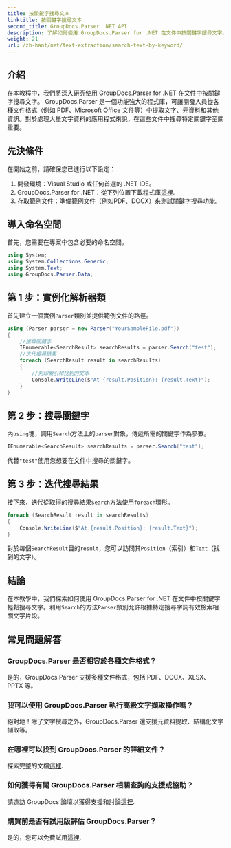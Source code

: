 ```yaml
---
title: 按關鍵字搜尋文本
linktitle: 按關鍵字搜尋文本
second_title: GroupDocs.Parser .NET API
description: 了解如何使用 GroupDocs.Parser for .NET 在文件中按關鍵字搜尋文字。輕鬆有效率地提取相關內容。
weight: 21
url: /zh-hant/net/text-extraction/search-text-by-keyword/
---
```

## 介紹
在本教程中，我們將深入研究使用 GroupDocs.Parser for .NET 在文件中按關鍵字搜尋文字。 GroupDocs.Parser 是一個功能強大的程式庫，可讓開發人員從各種文件格式（例如 PDF、Microsoft Office 文件等）中提取文字、元資料和其他資訊。對於處理大量文字資料的應用程式來說，在這些文件中搜尋特定關鍵字至關重要。
## 先決條件
在開始之前，請確保您已進行以下設定：
1. 開發環境：Visual Studio 或任何首選的 .NET IDE。
2.  GroupDocs.Parser for .NET：從下列位置下載程式庫[這裡](https://releases.groupdocs.com/parser/net/).
3. 存取範例文件：準備範例文件（例如PDF、DOCX）來測試關鍵字搜尋功能。

## 導入命名空間
首先，您需要在專案中包含必要的命名空間。
```csharp
using System;
using System.Collections.Generic;
using System.Text;
using GroupDocs.Parser.Data;
```
## 第 1 步：實例化解析器類
首先建立一個實例`Parser`類別並提供範例文件的路徑。
```csharp
using (Parser parser = new Parser("YourSampleFile.pdf"))
{
    //搜尋關鍵字
    IEnumerable<SearchResult> searchResults = parser.Search("test");
    //迭代搜尋結果
    foreach (SearchResult result in searchResults)
    {
        //列印索引和找到的文本
        Console.WriteLine($"At {result.Position}: {result.Text}");
    }
}
```
## 第 2 步：搜尋關鍵字
內`using`塊，調用`Search`方法上的`parser`對象，傳遞所需的關鍵字作為參數。
```csharp
IEnumerable<SearchResult> searchResults = parser.Search("test");
```
代替`"test"`使用您想要在文件中搜尋的關鍵字。
## 第 3 步：迭代搜尋結果
接下來，迭代從取得的搜尋結果`Search`方法使用`foreach`環形。
```csharp
foreach (SearchResult result in searchResults)
{
    Console.WriteLine($"At {result.Position}: {result.Text}");
}
```
對於每個`SearchResult`目的`result`，您可以訪問其`Position`（索引）和`Text`（找到的文字）。

## 結論
在本教學中，我們探索如何使用 GroupDocs.Parser for .NET 在文件中按關鍵字輕鬆搜尋文字。利用`Search`的方法`Parser`類別允許根據特定搜尋字詞有效檢索相關文字片段。

## 常見問題解答
### GroupDocs.Parser 是否相容於各種文件格式？
是的，GroupDocs.Parser 支援多種文件格式，包括 PDF、DOCX、XLSX、PPTX 等。
### 我可以使用 GroupDocs.Parser 執行高級文字擷取操作嗎？
絕對地！除了文字搜尋之外，GroupDocs.Parser 還支援元資料提取、結構化文字擷取等。
### 在哪裡可以找到 GroupDocs.Parser 的詳細文件？
探索完整的文檔[這裡](https://tutorials.groupdocs.com/parser/net/).
### 如何獲得有關 GroupDocs.Parser 相關查詢的支援或協助？
請造訪 GroupDocs 論壇以獲得支援和討論[這裡](https://forum.groupdocs.com/c/parser/17).
### 購買前是否有試用版評估 GroupDocs.Parser？
是的，您可以免費試用[這裡](https://releases.groupdocs.com/).